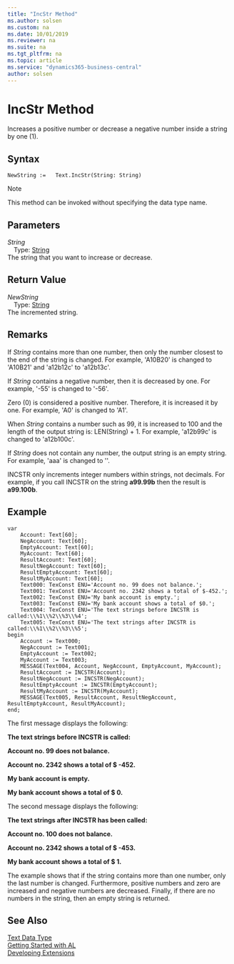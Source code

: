 ```yaml
---
title: "IncStr Method"
ms.author: solsen
ms.custom: na
ms.date: 10/01/2019
ms.reviewer: na
ms.suite: na
ms.tgt_pltfrm: na
ms.topic: article
ms.service: "dynamics365-business-central"
author: solsen
---
```

[//]: # (START>DO_NOT_EDIT)
[//]: # (IMPORTANT:Do not edit any of the content between here and the END>DO_NOT_EDIT.)
[//]: # (Any modifications should be made in the .xml files in the ModernDev repo.)
# IncStr Method
Increases a positive number or decrease a negative number inside a string by one (1).


## Syntax
```
NewString :=   Text.IncStr(String: String)
```
> [!NOTE]  
> This method can be invoked without specifying the data type name.  
## Parameters
*String*  
&emsp;Type: [String](../string/string-data-type.md)  
The string that you want to increase or decrease.  


## Return Value
*NewString*  
&emsp;Type: [String](../string/string-data-type.md)  
The incremented string.  


[//]: # (IMPORTANT: END>DO_NOT_EDIT)

## Remarks  
 If *String* contains more than one number, then only the number closest to the end of the string is changed. For example, 'A10B20' is changed to 'A10B21' and 'a12b12c' to 'a12b13c'.  
  
 If *String* contains a negative number, then it is decreased by one. For example, '-55' is changed to '-56'.  
  
 Zero \(0\) is considered a positive number. Therefore, it is increased it by one. For example, 'A0' is changed to 'A1'.  
  
 When *String* contains a number such as 99, it is increased to 100 and the length of the output string is: LEN\(String\) + 1. For example, 'a12b99c' is changed to 'a12b100c'.  
  
 If *String* does not contain any number, the output string is an empty string. For example, 'aaa' is changed to ''.  
  
 INCSTR only increments integer numbers within strings, not decimals. For example, if you call INCSTR on the string **a99.99b** then the result is **a99.100b**.  
  
## Example  

```  
var
    Account: Text[60]; 
    NegAccount: Text[60];  
    EmptyAccount: Text[60];  
    MyAccount: Text[60];  
    ResultAccount: Text[60];  
    ResultNegAccount: Text[60];  
    ResultEmptyAccount: Text[60];  
    ResultMyAccount: Text[60]; 
    Text000: TexConst ENU='Account no. 99 does not balance.';  
    Text001: TexConst ENU='Account no. 2342 shows a total of $-452.';  
    Text002: TexConst ENU='My bank account is empty.';
    Text003: TexConst ENU='My bank account shows a total of $0.';  
    Text004: TexConst ENU='The text strings before INCSTR is called:\\%1\\%2\\%3\\%4';  
    Text005: TexConst ENU='The text strings after INCSTR is called:\\%1\\%2\\%3\\%5'; 
begin
    Account := Text000;  
    NegAccount := Text001;  
    EmptyAccount := Text002;  
    MyAccount := Text003;  
    MESSAGE(Text004, Account, NegAccount, EmptyAccount, MyAccount);  
    ResultAccount := INCSTR(Account);  
    ResultNegAccount := INCSTR(NegAccount);  
    ResultEmptyAccount := INCSTR(EmptyAccount);  
    ResultMyAccount := INCSTR(MyAccount);  
    MESSAGE(Text005, ResultAccount, ResultNegAccount, ResultEmptyAccount, ResultMyAccount);  
end;
```  
  
 The first message displays the following:  
  
 **The text strings before INCSTR is called:**  
  
 **Account no. 99 does not balance.**  
  
 **Account no. 2342 shows a total of $ -452.**  
  
 **My bank account is empty.**  
  
 **My bank account shows a total of $ 0.**  
  
 The second message displays the following:  
  
 **The text strings after INCSTR has been called:**  
  
 **Account no. 100 does not balance.**  
  
 **Account no. 2342 shows a total of $ -453.**  
  
 **My bank account shows a total of $ 1.**  
  
 The example shows that if the string contains more than one number, only the last number is changed. Furthermore, positive numbers and zero are increased and negative numbers are decreased. Finally, if there are no numbers in the string, then an empty string is returned.  

## See Also
[Text Data Type](text-data-type.md)  
[Getting Started with AL](../../devenv-get-started.md)  
[Developing Extensions](../../devenv-dev-overview.md)
